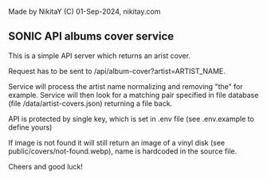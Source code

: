Made by NikitaY (C) 01-Sep-2024, nikitay.com

## SONIC API albums cover service

This is a simple API server which returns an arist cover.

Request has to be sent to /api/album-cover?artist=ARTIST_NAME. 

Service will process the artist name normalizing and removing "the" for example. Service will then look for a matching pair specified in file database (file /data/artist-covers.json) returning a file back.

API is protected by single key, which is set in .env file (see .env.example to define yours)

If image is not found it will still return an image of a vinyl disk (see public/covers/not-found.webp), name is hardcoded in the source file.

Cheers and good luck! 